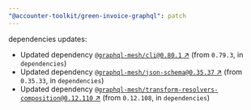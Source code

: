```yaml
---
"@accounter-toolkit/green-invoice-graphql": patch
---
```

dependencies updates:
  - Updated dependency [`@graphql-mesh/cli@0.80.1` ↗︎](https://www.npmjs.com/package/@graphql-mesh/cli/v/0.80.1) (from `0.79.3`, in `dependencies`)
  - Updated dependency [`@graphql-mesh/json-schema@0.35.37` ↗︎](https://www.npmjs.com/package/@graphql-mesh/json-schema/v/0.35.37) (from `0.35.33`, in `dependencies`)
  - Updated dependency [`@graphql-mesh/transform-resolvers-composition@0.12.110` ↗︎](https://www.npmjs.com/package/@graphql-mesh/transform-resolvers-composition/v/0.12.110) (from `0.12.108`, in `dependencies`)
